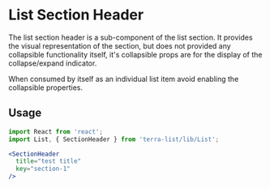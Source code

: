 # List Section Header

The list section header is a sub-component of the list section. It provides the visual representation of the section, but does not provided any collapsible functionality itself, it's collapsible props are for the display of the collapse/expand indicator.

When consumed by itself as an individual list item avoid enabling the collapsible properties.

## Usage

```jsx
import React from 'react';
import List, { SectionHeader } from 'terra-list/lib/List';

<SectionHeader
  title="test title"
  key="section-1"
/>

```
